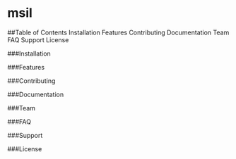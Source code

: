 # msil

##Table of Contents
Installation
Features
Contributing
Documentation
Team
FAQ
Support
License

###Installation


###Features


###Contributing


###Documentation


###Team


###FAQ


###Support


###License
